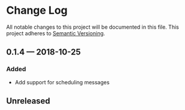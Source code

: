 # Change Log
	
All notable changes to this project will be documented in this file.
This project adheres to [Semantic Versioning](http://semver.org/).

## 0.1.4 — 2018-10-25

### Added

- Add support for scheduling messages

## Unreleased
